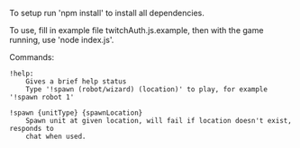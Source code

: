 To setup run 'npm install' to install all dependencies.

To use, fill in example file twitchAuth.js.example, then with the game running, use 'node index.js'.

Commands:

    !help:
        Gives a brief help status
        Type '!spawn (robot/wizard) (location)' to play, for example '!spawn robot 1'

    !spawn {unitType} {spawnLocation}
        Spawn unit at given location, will fail if location doesn't exist, responds to
        chat when used.
